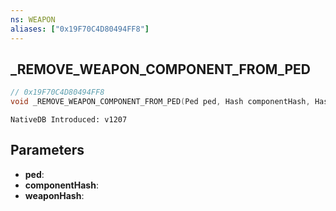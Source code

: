 ```yaml
---
ns: WEAPON
aliases: ["0x19F70C4D80494FF8"]
---
```

## _REMOVE_WEAPON_COMPONENT_FROM_PED

```c
// 0x19F70C4D80494FF8
void _REMOVE_WEAPON_COMPONENT_FROM_PED(Ped ped, Hash componentHash, Hash weaponHash);
```

```
NativeDB Introduced: v1207
```

## Parameters
* **ped**:
* **componentHash**:
* **weaponHash**:

